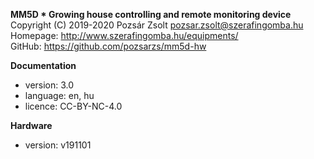 **MM5D * Growing house controlling and remote monitoring device**  
Copyright (C) 2019-2020 Pozsár Zsolt <pozsar.zsolt@szerafingomba.hu>  
Homepage: <http://www.szerafingomba.hu/equipments/>  
GitHub: <https://github.com/pozsarzs/mm5d-hw>

**Documentation**

- version:             3.0
- language:            en, hu
- licence:             CC-BY-NC-4.0

**Hardware**

 - version:            v191101
